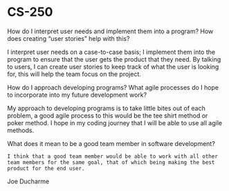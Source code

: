 # CS-250 

How do I interpret user needs and implement them into a program? How does creating “user stories” help with this? 

  I interpret user needs on a case-to-case basis; I implement them into the program to ensure that the user gets the product that they need. By talking to users, I can create user stories to keep track of what the user is looking for, this will help the team focus on the project. 

How do I approach developing programs? What agile processes do I hope to incorporate into my future development work? 

  My approach to developing programs is to take little bites out of each problem, a good agile process to this would be the tee shirt method or poker method. I hope in my coding journey that I will be able to use all agile methods. 

What does it mean to be a good team member in software development? 

	I think that a good team member would be able to work with all other team members for the same goal, that of which being making the best product for the end user.  

Joe Ducharme
